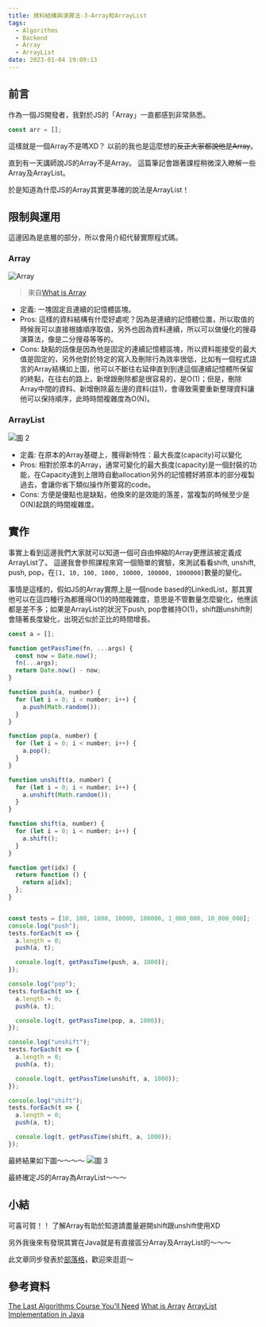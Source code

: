 ```yaml
---
title: 資料結構與演算法-3-Array和ArrayList
tags:
  - Algorithms
  - Backend
  - Array
  - ArrayList
date: 2023-01-04 19:09:13
---
```

## 前言
作為一個JS開發者，我對於JS的「Array」一直都感到非常熟悉。
```js
const arr = [];
```
這樣就是一個Array不是嗎XD？
以前的我也是這麼想的~~反正大家都說他是Array~~。

直到有一天講師說JS的Array不是Array。
這篇筆記會跟著課程稍微深入瞭解一些Array及ArrayList。

於是知道為什麼JS的Array其實更準確的說法是ArrayList！

<!-- more -->
## 限制與運用
這邊因為是底層的部分，所以會用介紹代替實際程式碼。

### Array
![Array](https://i.imgur.com/FLcxHkQ.png)  
> 來自[What is Array](https://www.geeksforgeeks.org/what-is-array/)

- 定義: 一塊固定且連續的記憶體區塊。
- Pros: 這樣的資料結構有什麼好處呢？因為是連續的記憶體位置，所以取值的時候我可以直接根據順序取值，另外也因為資料連續，所以可以做優化的搜尋演算法，像是二分搜尋等等的。
- Cons: 缺點的話像是因為他是固定的連續記憶體區塊，所以資料能接受的最大值是固定的，另外他對於特定的寫入及刪除行為效率很低，比如有一個程式語言的Array結構如上圖，他可以不斷往右延伸直到到達這個連續記憶體所保留的終點，在往右的路上，新增跟刪除都是很容易的，是O(1)；但是，刪除Array中間的資料、新增刪除最左邊的資料(註1)，會導致需要重新整理資料讓他可以保持順序，此時時間複雜度為O(N)。

### ArrayList
![圖 2](https://i.imgur.com/Zigrbnk.png)  

- 定義: 在原本的Array基礎上，獲得新特性：最大長度(capacity)可以變化
- Pros: 相對於原本的Array，通常可變化的最大長度(capacity)是一個封裝的功能，在Capacity達到上限時自動allocation另外的記憶體好將原本的部分複製過去，會讓你省下類似操作所要寫的code。
- Cons: 方便是優點也是缺點，他換來的是效能的落差，當複製的時候至少是O(N)起跳的時間複雜度。

## 實作
事實上看到這邊我們大家就可以知道一個可自由伸縮的Array更應該被定義成ArrayList了。
這邊我會參照課程來寫一個簡單的實驗，來測試看看shift, unshift, push, pop，在`[1, 10, 100, 1000, 10000, 100000, 1000000]`數量的變化。

事情是這樣的，假如JS的Array實際上是一個node based的LinkedList，那其實他可以在這四種行為都獲得O(1)的時間複雜度，意思是不管數量怎麼變化，他應該都是差不多；如果是ArrayList的狀況下push, pop會維持O(1)，shift跟unshift則會隨著長度變化，出現近似於正比的時間增長。

```js
const a = [];

function getPassTime(fn, ...args) {
  const now = Date.now();
  fn(...args);
  return Date.now() - now;
}

function push(a, number) {
  for (let i = 0; i < number; i++) {
    a.push(Math.random());
  }
}

function pop(a, number) {
  for (let i = 0; i < number; i++) {
    a.pop();
  }
}

function unshift(a, number) {
  for (let i = 0; i < number; i++) {
    a.unshift(Math.random());
  }
}

function shift(a, number) {
  for (let i = 0; i < number; i++) {
    a.shift();
  }
}

function get(idx) {
  return function () {
    return a[idx];
  };
}


const tests = [10, 100, 1000, 10000, 100000, 1_000_000, 10_000_000];
console.log("push");
tests.forEach(t => {
  a.length = 0;
  push(a, t);

  console.log(t, getPassTime(push, a, 1000));
});

console.log("pop");
tests.forEach(t => {
  a.length = 0;
  push(a, t);

  console.log(t, getPassTime(pop, a, 1000));
});

console.log("unshift");
tests.forEach(t => {
  a.length = 0;
  push(a, t);

  console.log(t, getPassTime(unshift, a, 1000));
});

console.log("shift");
tests.forEach(t => {
  a.length = 0;
  push(a, t);

  console.log(t, getPassTime(shift, a, 1000));
});
```

最終結果如下圖～～～～
![圖 3](https://i.imgur.com/KaOqbq3.png)  

最終確定JS的Array為ArrayList～～～

## 小結
可喜可賀！！
了解Array有助於知道請盡量避開shift跟unshift使用XD

另外我後來有發現其實在Java就是有直接區分Array及ArrayList的～～～

此文章同步發表於[部落格](https://tim80411.github.io/code-blog/)，歡迎來逛逛～

## 參考資料
[The Last Algorithms Course You'll Need](https://frontendmasters.com/courses/algorithms/)
[What is Array](https://www.geeksforgeeks.org/what-is-array/)
[ArrayList Implementation in Java](javatpoint.com/arraylist-implementation-in-java)